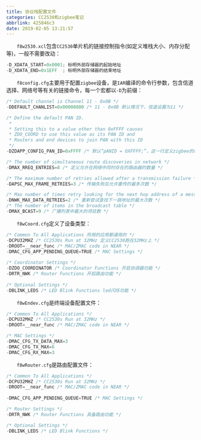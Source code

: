 ```yaml
---
title: 协议栈配置文件
categories: CC2530和zigbee笔记
abbrlink: 425846c3
date: 2019-02-05 13:21:57
---
```

&emsp;&emsp;`f8w2530.xcl`包含`CC2530`单片机的链接控制指令(如定义堆栈大小、内存分配等)，一般不需要改动：

``` cpp
-D_XDATA_START=0x0001; 标明外部存储器的起始地址
-D_XDATA_END=0x1EFF  ; 标明外部存储器的结束地址
```

&emsp;&emsp;`f8config.cfg`主要用于配置`zigbee`设备，是`IAR`编译的命令行参数，包含信道选择、网络号等有关的链接命令，每一个宏都以`-D`为前缀：

``` cpp
/* Default channel is Channel 11 - 0x0B */
-DDEFAULT_CHANLIST=0x00000800 /* 11 - 0x0B 默认情况下，信道设置为11 */

/* Define the default PAN ID.
 *
 * Setting this to a value other than 0xFFFF causes
 * ZDO_COORD to use this value as its PAN ID and
 * Routers and end devices to join PAN with this ID
 */
-DZDAPP_CONFIG_PAN_ID=0xFFFF /* 默认“pANID = OXFFFF;”，这一行定义zigbee的网络号 */

/* The number of simultaneous route discoveries in network */
-DMAX_RREQ_ENTRIES=8 /* 定义允许在网络中同时存在的路由器的数量 */

/* The maximum number of retries allowed after a transmission failure */
-DAPSC_MAX_FRAME_RETRIES=3 /* 传输失败后允许重传的最多次数 */

/* Max number of times retry looking for the next hop address of a message */
-DNWK_MAX_DATA_RETRIES=2 /* 重新尝试查找下一跳地址的最大次数 */
/* The number of items in the broadcast table */
-DMAX_BCAST=9 /* 广播列表中最大的项目数 */
```

&emsp;&emsp;`f8wCoord.cfg`定义了设备类型：

``` cpp
/* Common To All Applications 所用的应用都通用的 */  
-DCPU32MHZ /* CC2530s Run at 32MHz 定义CC2530跑在32MHz上 */
-DROOT=__near_func /* MAC/ZMAC code in NEAR */
-DMAC_CFG_APP_PENDING_QUEUE=TRUE /* MAC Settings */
​
/* Coordinator Settings */
-DZDO_COORDINATOR /* Coordinator Functions 开启协调器功能 */
-DRTR_NWK /* Router Functions 开启路由功能 */
​
/* Optional Settings */
-DBLINK_LEDS /* LED Blink Functions led闪烁功能 */
```

&emsp;&emsp;`f8wEndev.cfg`是终端设备配置文件：

``` cpp
/* Common To All Applications */
-DCPU32MHZ /* CC2530s Run at 32MHz */
-DROOT=__near_func /* MAC/ZMAC code in NEAR */

/* MAC Settings */
-DMAC_CFG_TX_DATA_MAX=3
-DMAC_CFG_TX_MAX=6
-DMAC_CFG_RX_MAX=3
```

&emsp;&emsp;`f8wRouter.cfg`是路由配置文件：

``` cpp
/* Common To All Applications */
-DCPU32MHZ /* CC2530s Run at 32MHz */
-DROOT=__near_func /* MAC/ZMAC code in NEAR */
​
-DMAC_CFG_APP_PENDING_QUEUE=TRUE /* MAC Settings */

/* Router Settings */
-DRTR_NWK /* Router Functions 具备路由功能 */

/* Optional Settings */
-DBLINK_LEDS /* LED Blink Functions */
```